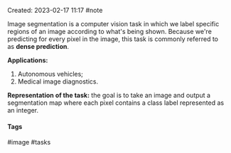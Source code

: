 Created: 2023-02-17 11:17
#note

Image segmentation is a computer vision task in which we label specific regions of an image according to what's being shown.
Because we're predicting for every pixel in the image, this task is commonly referred to as **dense prediction**.

**Applications:**
1. Autonomous vehicles;
2. Medical image diagnostics.

**Representation of the task:** the goal is to take an image and output a segmentation map where each pixel contains a class label represented as an integer.


#### Tags
#image #tasks